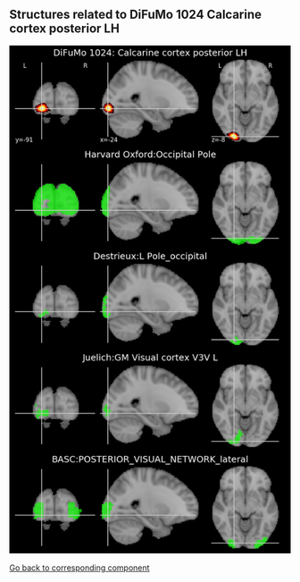 


## Structures related to DiFuMo 1024 Calcarine cortex posterior LH

![401](401.jpg "Structures related to DiFuMo 1024 Calcarine cortex posterior LH")

[Go back to corresponding component](https://parietal-inria.github.io/DiFuMo/1024/html/401.html)